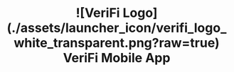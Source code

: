 <h1 align="center"> 
![VeriFi Logo](./assets/launcher_icon/verifi_logo_white_transparent.png?raw=true)
VeriFi Mobile App
</h1>
